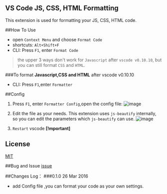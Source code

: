 ## VS Code JS, CSS, HTML Formatting

This extension is used for formatting your JS, CSS, HTML code.

##How To Use

*  open `Context Menu` and choose `Format Code`
*  shortcuts: `Alt+Shift+F`
*  CLI: Press `F1`, enter `Format Code`

>the upper 3 ways don't work for `Javascript` after `vscode v0.10.10`, but you can still format `CSS` and `HTML`.

###To format **Javascript,CSS and HTML** after vscode v0.10.10
*  CLI: Press `F1`,enter `Formatter`

##Config

1. Press `F1`, enter `Formatter Config`,open the config file:
![image](https://cloud.githubusercontent.com/assets/7921431/14059559/c941d5f6-f37f-11e5-8efe-c280ec75b02b.png)

2. Edit the file as your needs. This extension uses `js-beautify` internally, so you can edit the parameters which `js-beautify` can use. 
![image](https://cloud.githubusercontent.com/assets/7921431/14059795/84b5b31c-f389-11e5-955b-2ba4d57f91d4.png)

3. `Restart` vscode  **[!mportant]**

## License
[MIT](https://github.com/lonefy/vscode-js-css-html-formatter/blob/master/LICENSE)

##Bug and Issue
[issue](https://github.com/Lonefy/vscode-JS-CSS-HTML-formatter/issues)

##Changes Log：
###0.1.0 26 Mar 2016
* add Config file ,you can format your code as your own settings.  

